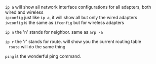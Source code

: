 `ip a`    will show all network interface configurations for all adapters, both wired and wireless  
`ipconfig`   just like `ip a`, it will show all but only the wired adapters  
`iwconfig`   is the same as `ifconfig` but for wireless adapters  

`ip n`    the 'n' stands for neighbor.  same as `arp -a`  

`ip r`   the 'r' stands for route.  will show you the current routing table  
&ensp;	`route`   will do the same thing  

`ping`    is the wonderful ping command.  